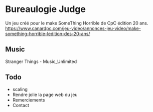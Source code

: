 # Bureaulogie Judge

Un jeu créé pour le make SomeThing Horrible de CpC édition 20 ans.  
https://www.canardpc.com/jeu-video/annonces-jeu-video/make-something-horrible-ledition-des-20-ans/

## Music

Stranger Things - Music_Unlimited

## Todo

- scaling
- Rendre jolie la page web du jeu
- Remerciements
- Contact
